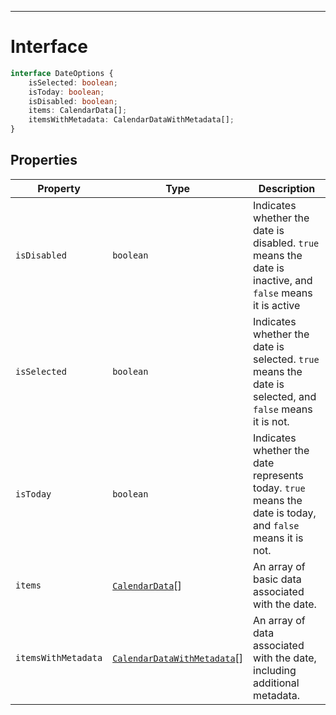 
***

# Interface

```ts
interface DateOptions {
    isSelected: boolean;
    isToday: boolean;
    isDisabled: boolean;
    items: CalendarData[];
    itemsWithMetadata: CalendarDataWithMetadata[];
}
```

## Properties

| Property | Type | Description |
| ------ | ------ | ------ |
| `isDisabled` | `boolean` | Indicates whether the date is disabled. `true` means the date is inactive, and `false` means it is active |
| `isSelected` | `boolean` | Indicates whether the date is selected. `true` means the date is selected, and `false` means it is not. |
| `isToday` | `boolean` | Indicates whether the date represents today. `true` means the date is today, and `false` means it is not. |
| `items` | [`CalendarData`](CalendarData.md)[] | An array of basic data associated with the date. |
| `itemsWithMetadata` | [`CalendarDataWithMetadata`](./CalendarDataWithMetadata.md)[] | An array of data associated with the date, including additional metadata. |
